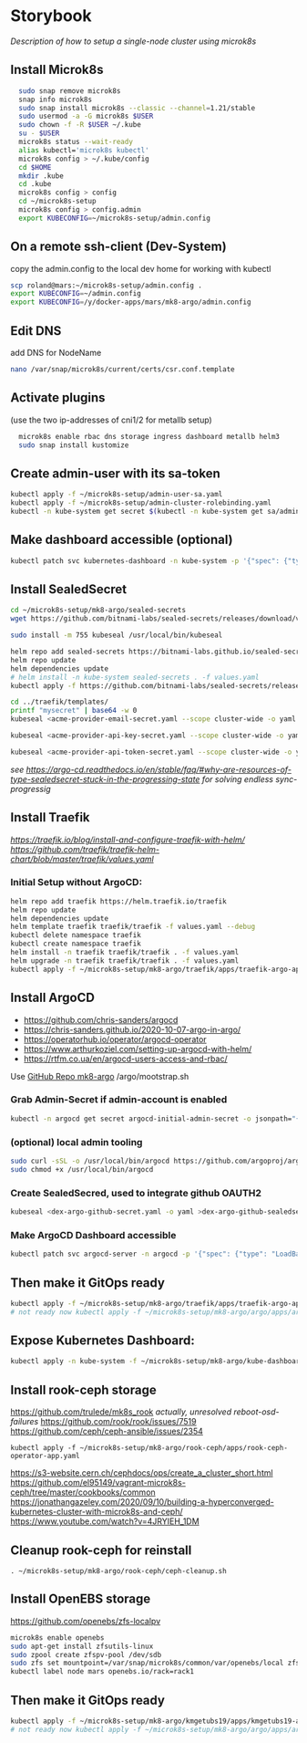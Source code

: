 # Storybook

*Description of how to setup a single-node cluster using microk8s*

Install Microk8s
----------------
```bash
  sudo snap remove microk8s
  snap info microk8s
  sudo snap install microk8s --classic --channel=1.21/stable
  sudo usermod -a -G microk8s $USER
  sudo chown -f -R $USER ~/.kube
  su - $USER
  microk8s status --wait-ready
  alias kubectl='microk8s kubectl'
  microk8s config > ~/.kube/config
  cd $HOME
  mkdir .kube
  cd .kube
  microk8s config > config
  cd ~/microk8s-setup
  microk8s config > config.admin
  export KUBECONFIG=~/microk8s-setup/admin.config
```

On a remote ssh-client (Dev-System)
-----------------------------------
copy the admin.config to the local dev home for working with kubectl
```bash
scp roland@mars:~/microk8s-setup/admin.config .
export KUBECONFIG=~/admin.config
export KUBECONFIG=/y/docker-apps/mars/mk8-argo/admin.config
```

Edit DNS
--------
add DNS for NodeName
```bash
nano /var/snap/microk8s/current/certs/csr.conf.template
```


Activate plugins
----------------
(use the two ip-addresses of cni1/2 for metallb setup)
```bash
  microk8s enable rbac dns storage ingress dashboard metallb helm3
  sudo snap install kustomize
```

Create admin-user with its sa-token
-----------------------------------
```bash
kubectl apply -f ~/microk8s-setup/admin-user-sa.yaml
kubectl apply -f ~/microk8s-setup/admin-cluster-rolebinding.yaml
kubectl -n kube-system get secret $(kubectl -n kube-system get sa/admin-user -o jsonpath="{.secrets[0].name}") -o go-template="{{.data.token | base64decode}}"
```

Make dashboard accessible (optional)
------------------------------------
```bash
kubectl patch svc kubernetes-dashboard -n kube-system -p '{"spec": {"type": "NodePort"}}'
```

Install SealedSecret
--------------------
```bash
cd ~/microk8s-setup/mk8-argo/sealed-secrets
wget https://github.com/bitnami-labs/sealed-secrets/releases/download/v0.16.0/kubeseal-linux-amd64 -O kubeseal

sudo install -m 755 kubeseal /usr/local/bin/kubeseal

helm repo add sealed-secrets https://bitnami-labs.github.io/sealed-secrets
helm repo update
helm dependencies update
# helm install -n kube-system sealed-secrets . -f values.yaml
kubectl apply -f https://github.com/bitnami-labs/sealed-secrets/releases/download/v0.16.0/controller.yaml

cd ../traefik/templates/
printf "mysecret" | base64 -w 0
kubeseal <acme-provider-email-secret.yaml --scope cluster-wide -o yaml >acme-provider-email-sealedsecret.yaml

kubeseal <acme-provider-api-key-secret.yaml --scope cluster-wide -o yaml>acme-provider-api-key-sealedsecret.yaml

kubeseal <acme-provider-api-token-secret.yaml --scope cluster-wide -o yaml >acme-provider-api-token-sealedsecret.yaml
```

*see https://argo-cd.readthedocs.io/en/stable/faq/#why-are-resources-of-type-sealedsecret-stuck-in-the-progressing-state
for solving endless sync-progressig*

Install Traefik
---------------
*https://traefik.io/blog/install-and-configure-traefik-with-helm/*
*https://github.com/traefik/traefik-helm-chart/blob/master/traefik/values.yaml*
### Initial Setup without ArgoCD:
```bash
helm repo add traefik https://helm.traefik.io/traefik
helm repo update
helm dependencies update
helm template traefik traefik/traefik -f values.yaml --debug
kubectl delete namespace traefik
kubectl create namespace traefik
helm install -n traefik traefik/traefik . -f values.yaml
helm upgrade -n traefik traefik/traefik . -f values.yaml
kubectl apply -f ~/microk8s-setup/mk8-argo/traefik/apps/traefik-argo-app.yaml
```

Install ArgoCD
--------------
* https://github.com/chris-sanders/argocd
* https://chris-sanders.github.io/2020-10-07-argo-in-argo/
* https://operatorhub.io/operator/argocd-operator
* https://www.arthurkoziel.com/setting-up-argocd-with-helm/
* https://rtfm.co.ua/en/argocd-users-access-and-rbac/

Use [GitHub Repo mk8-argo](https://github.com/luechtdiode/mk8-argo) /argo/mootstrap.sh

### Grab Admin-Secret if admin-account is enabled
```bash
kubectl -n argocd get secret argocd-initial-admin-secret -o jsonpath="{.data.password}" | base64 -d
```

### (optional) local admin tooling
```bash
sudo curl -sSL -o /usr/local/bin/argocd https://github.com/argoproj/argo-cd/releases/download/$VERSION/argocd-linux-amd64
sudo chmod +x /usr/local/bin/argocd
```

### Create SealedSecred, used to integrate github OAUTH2
```bash
kubeseal <dex-argo-github-secret.yaml -o yaml >dex-argo-github-sealedsecret.yaml
```

### Make ArgoCD Dashboard accessible
```bash
kubectl patch svc argocd-server -n argocd -p '{"spec": {"type": "LoadBalancer"}}'
```

Then make it GitOps ready
-------------------------
```bash
kubectl apply -f ~/microk8s-setup/mk8-argo/traefik/apps/traefik-argo-app.yaml
# not ready now kubectl apply -f ~/microk8s-setup/mk8-argo/argo/apps/argocd-app.yaml 
```

Expose Kubernetes Dashboard:
----------------------------
```bash
kubectl apply -n kube-system -f ~/microk8s-setup/mk8-argo/kube-dashboard/kube-dashboard-ingress-route.yaml
```

Install rook-ceph storage
-------------------------
https://github.com/trulede/mk8s_rook
*actually, unresolved reboot-osd-failures*
https://github.com/rook/rook/issues/7519
https://github.com/ceph/ceph-ansible/issues/2354
```
kubectl apply -f ~/microk8s-setup/mk8-argo/rook-ceph/apps/rook-ceph-operator-app.yaml
```
https://s3-website.cern.ch/cephdocs/ops/create_a_cluster_short.html
https://github.com/el95149/vagrant-microk8s-ceph/tree/master/cookbooks/common
https://jonathangazeley.com/2020/09/10/building-a-hyperconverged-kubernetes-cluster-with-microk8s-and-ceph/
https://www.youtube.com/watch?v=4JRYIEH_1DM

Cleanup rook-ceph for reinstall
---------------------
```
. ~/microk8s-setup/mk8-argo/rook-ceph/ceph-cleanup.sh

```

Install OpenEBS storage
-----------------------
https://github.com/openebs/zfs-localpv
```bash
microk8s enable openebs
sudo apt-get install zfsutils-linux
sudo zpool create zfspv-pool /dev/sdb
sudo zfs set mountpoint=/var/snap/microk8s/common/var/openebs/local zfspv-pool
kubectl label node mars openebs.io/rack=rack1
```


Then make it GitOps ready
-------------------------
```bash
kubectl apply -f ~/microk8s-setup/mk8-argo/kmgetubs19/apps/kmgetubs19-argo-app.yaml
# not ready now kubectl apply -f ~/microk8s-setup/mk8-argo/argo/apps/argocd-app.yaml 
```
